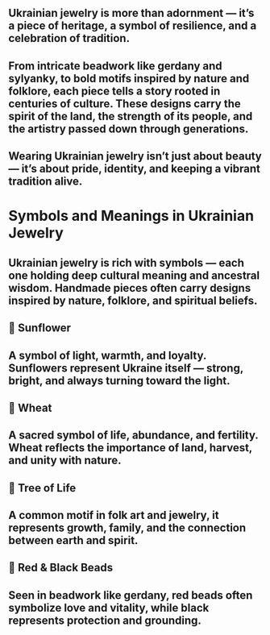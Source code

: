 ## Ukrainian jewelry is more than adornment — it’s a piece of heritage, a symbol of resilience, and a celebration of tradition.

## From intricate beadwork like gerdany and sylyanky, to bold motifs inspired by nature and folklore, each piece tells a story rooted in centuries of culture. These designs carry the spirit of the land, the strength of its people, and the artistry passed down through generations.

## Wearing Ukrainian jewelry isn’t just about beauty — it’s about pride, identity, and keeping a vibrant tradition alive.

# Symbols and Meanings in Ukrainian Jewelry

## Ukrainian jewelry is rich with symbols — each one holding deep cultural meaning and ancestral wisdom. Handmade pieces often carry designs inspired by nature, folklore, and spiritual beliefs.

## 🌻 Sunflower
## A symbol of light, warmth, and loyalty. Sunflowers represent Ukraine itself — strong, bright, and always turning toward the light.

## 🌾 Wheat
## A sacred symbol of life, abundance, and fertility. Wheat reflects the importance of land, harvest, and unity with nature.

## 🌿 Tree of Life
## A common motif in folk art and jewelry, it represents growth, family, and the connection between earth and spirit.

## 🧵 Red & Black Beads
## Seen in beadwork like gerdany, red beads often symbolize love and vitality, while black represents protection and grounding.
